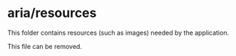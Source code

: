 # aria/resources

This folder contains resources (such as images) needed by the application. 

This file can be removed.
